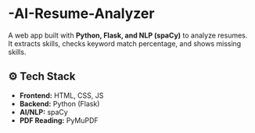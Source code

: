 # -AI-Resume-Analyzer

A web app built with **Python, Flask, and NLP (spaCy)** to analyze resumes.  
It extracts skills, checks keyword match percentage, and shows missing skills.

## ⚙️ Tech Stack
- **Frontend:** HTML, CSS, JS  
- **Backend:** Python (Flask)  
- **AI/NLP:** spaCy  
- **PDF Reading:** PyMuPDF


